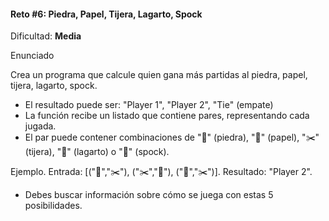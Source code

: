 #### Reto #6: Piedra, Papel, Tijera, Lagarto, Spock
Dificultad: **Media**

Enunciado

Crea un programa que calcule quien gana más partidas al piedra, papel, tijera, lagarto, spock.

- El resultado puede ser: "Player 1", "Player 2", "Tie" (empate)
- La función recibe un listado que contiene pares, representando cada jugada.
- El par puede contener combinaciones de "🗿" (piedra), "📄" (papel), "✂️" (tijera), "🦎" (lagarto) o "🖖" (spock).

Ejemplo. Entrada: [("🗿","✂️"), ("✂️","🗿"), ("📄","✂️")]. Resultado: "Player 2".

- Debes buscar información sobre cómo se juega con estas 5 posibilidades.
